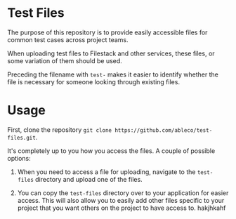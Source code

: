 # Test Files
The purpose of this repository is to provide easily accessible files for
common test cases across project teams.

When uploading test files to Filestack and other services, these files, or some
variation of them should be used.

Preceding the filename with `test-` makes it easier to identify whether the file
is necessary for someone looking through existing files.


# Usage

First, clone the repository `git clone https://github.com/ableco/test-files.git`.


It's completely up to you how you access the files. A couple of possible options:

1. When you need to access a file for uploading, navigate to the `test-files`
directory and upload one of the files.

2. You can copy the `test-files` directory over to your application for easier
access. This will also allow you to easily add other files specific to your 
project that you want others on the project to have access to.
hakjhkahf

